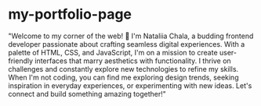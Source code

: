 # my-portfolio-page
"Welcome to my corner of the web! 👋 I'm Nataliia Chala, a budding frontend developer passionate about crafting seamless digital experiences. With a palette of HTML, CSS, and JavaScript, I'm on a mission to create user-friendly interfaces that marry aesthetics with functionality. I thrive on challenges and constantly explore new technologies to refine my skills. When I'm not coding, you can find me exploring design trends, seeking inspiration in everyday experiences, or experimenting with new ideas. Let's connect and build something amazing together!"